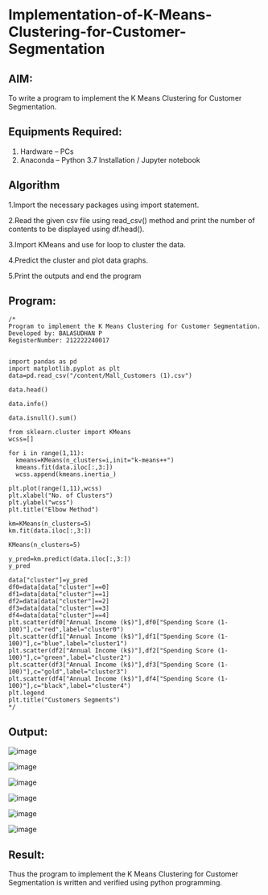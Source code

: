 # Implementation-of-K-Means-Clustering-for-Customer-Segmentation

## AIM:
To write a program to implement the K Means Clustering for Customer Segmentation.

## Equipments Required:
1. Hardware – PCs
2. Anaconda – Python 3.7 Installation / Jupyter notebook

## Algorithm
1.Import the necessary packages using import statement.

2.Read the given csv file using read_csv() method and print the number of contents to be displayed using df.head().

3.Import KMeans and use for loop to cluster the data.

4.Predict the cluster and plot data graphs.

5.Print the outputs and end the program 

## Program:
```
/*
Program to implement the K Means Clustering for Customer Segmentation.
Developed by: BALASUDHAN P
RegisterNumber: 212222240017


import pandas as pd
import matplotlib.pyplot as plt
data=pd.read_csv("/content/Mall_Customers (1).csv")

data.head()

data.info()

data.isnull().sum()

from sklearn.cluster import KMeans
wcss=[]

for i in range(1,11):
  kmeans=KMeans(n_clusters=i,init="k-means++")
  kmeans.fit(data.iloc[:,3:])
  wcss.append(kmeans.inertia_)
  
plt.plot(range(1,11),wcss)
plt.xlabel("No. of Clusters")
plt.ylabel("wcss")
plt.title("Elbow Method")

km=KMeans(n_clusters=5)
km.fit(data.iloc[:,3:])

KMeans(n_clusters=5)

y_pred=km.predict(data.iloc[:,3:])
y_pred

data["cluster"]=y_pred
df0=data[data["cluster"]==0]
df1=data[data["cluster"]==1]
df2=data[data["cluster"]==2]
df3=data[data["cluster"]==3]
df4=data[data["cluster"]==4]
plt.scatter(df0["Annual Income (k$)"],df0["Spending Score (1-100)"],c="red",label="cluster0")
plt.scatter(df1["Annual Income (k$)"],df1["Spending Score (1-100)"],c="blue",label="cluster1")
plt.scatter(df2["Annual Income (k$)"],df2["Spending Score (1-100)"],c="green",label="cluster2")
plt.scatter(df3["Annual Income (k$)"],df3["Spending Score (1-100)"],c="gold",label="cluster3")
plt.scatter(df4["Annual Income (k$)"],df4["Spending Score (1-100)"],c="black",label="cluster4")
plt.legend
plt.title("Customers Segments")
*/
```

## Output:

![image](https://github.com/BALASUDHAN18/Implementation-of-K-Means-Clustering-for-Customer-Segmentation/assets/118807740/602548e1-43ad-4ab1-ad6b-b301938159bf)

![image](https://github.com/BALASUDHAN18/Implementation-of-K-Means-Clustering-for-Customer-Segmentation/assets/118807740/44d6c527-420b-4e70-872e-45b7e9078967)

![image](https://github.com/BALASUDHAN18/Implementation-of-K-Means-Clustering-for-Customer-Segmentation/assets/118807740/07b472a6-a68c-47ef-b970-967bc7b7c835)


![image](https://github.com/BALASUDHAN18/Implementation-of-K-Means-Clustering-for-Customer-Segmentation/assets/118807740/8e0b45cc-ae84-4a73-8393-a614f3a9be54)

![image](https://github.com/BALASUDHAN18/Implementation-of-K-Means-Clustering-for-Customer-Segmentation/assets/118807740/6767fa7e-a547-446a-95a0-05819c5a382e)

![image](https://github.com/BALASUDHAN18/Implementation-of-K-Means-Clustering-for-Customer-Segmentation/assets/118807740/39c35de5-96ea-43ee-ad96-29ea56a54782)



## Result:
Thus the program to implement the K Means Clustering for Customer Segmentation is written and verified using python programming.
